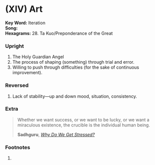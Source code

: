 # (XIV) Art

**Key Word:** Iteration  
**Song:**   
**Hexagrams:** 28. Ta Kuo/Preponderance of the Great



### Upright

1) The Holy Guardian Angel
2) The process of shaping (something) through trial and error.
3) Willing to push through difficulties (for the sake of continuous improvement).



### Reversed

1) Lack of stability—up and down mood, situation, consistency.



### Extra

>Whether we want success, or we want to be lucky, or we want a miraculous existence, the crucible is the individual human being.
>
>**Sadhguru**, [*Why Do We Get Stressed?*](https://www.youtube.com/shorts/eCWTImz6Dis)



### Footnotes

1. 


